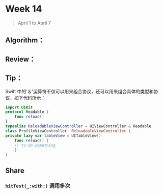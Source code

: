 # Week 14

> April 1 to April 7

## Algorithm：

## Review：

## Tip：
Swift 中的'＆'运算符不仅可以用来组合协议，还可以用来组合具体的类型和协议，如下代码所示：
```swift
import UIKit
protocol Readable {
    func reload()
}
typealias ReloadableViewController = UIViewController & Readable
class ProfileViewController: ReloadableViewController {
private lazy var tableView = UITableView()
    func reload() {
    // to do something
    }
}
```

## Share
### `hitTest(_:with:)` 调用多次